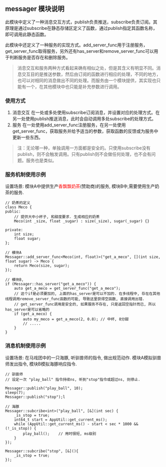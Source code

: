 ## messager 模块说明

此模块中定义了一种消息交互方式，publish负责推送，subscribe负责订阅。其原理是通过subscribe在静态存储区定义了函数，通过publish指定其函数名称，即可调用此静态函数。

此模块中还定义了一种服务的实现方式。add_server_func用于注册服务，get_server_func取得服务，另外还有has_server和remove_server_func可以用于判断服务是否存在和删除服务。

> 消息交互和服务两种方式看起来确有相似之处，但是其含义有明显不同。消息交互目的是推送参数，然后由订阅的函数进行相应的处理，不同的地方，也可以对相同的消息做出不同的处理。而服务由一个模块提供，其实现也只能有一个，在其他模块中也只能是补充参数进行调用。

### 使用方式

1. 消息交互
    在一处或多处使用subscribe订阅消息，并设置对应的处理方式。在另一处使用publish推送消息，此时会自动调用多处subscribe的处理方式。
2. 服务
    在一处使用add_server_func注册服务，在另一处使用get_server_func，获取服务并给予适当的参数，获取函数的反馈或为服务中更新一些东西。

> 注：无论哪一种，单独调用一方面都是安全的。只使用subscribe没有publish，则不会触发调用。只有publish则不会做任何处理，也不会有问题。服务也是类似。

### 服务机制使用示例

设置场景: 模块A中提供生产<font color=red>香飘飘奶茶</font>(赞助商)的服务, 模块B中,需要使用生产奶茶的服务.

```
// 奶茶的定义
class Meco {
public:
    // 提供大中小杯子, 和甜度要求. 生成相应的奶茶
    Meco(int _size, float _sugar) : size(_size), sugar(_sugar) {}

private: 
    int size;
    float sugar;
};
```

```
// 模块A
Messager::add_server_func<Meco(int, float)>("get_a_meco", [](int size, float sugar) -> Meco {
    return Meco(size, sugar);
});
```

```
// 模块B, 
if (Messager::has_server("get_a_meco")) {
    auto get_a_meco = get_server_func("get_a_meco");
    // 这个if是必须要加的, 上面的has_server是可以不加的. 在多线程中, 存在在其他线程调用remove_server_func函数的可能, 导致这里获得空函数, 直接调用出错.
    // get_server_func调用是安全的, 如果服务不存在, 只是返回空指针而已, 所以has_server是可以省略的
    if (get_a_meco) {   
        auto my_meco = get_a_meco(2, 0.8); // 中杯, 8分甜
        // .....
    }
}
```

### 消息机制使用示例

设置场景: 在马戏团中的一只海豚, 听驯兽师的指令, 做出规范动作. 模块A模拟驯兽师发出指令, 模块B模拟海豚响应指令.

```
// 驯兽师
// 设定一次 "play_ball" 指令持续ns, 听到"stop"指令或超过ns, 则停止.

Messager::publish("play_ball", 10);
sleep(7);
Messager::publish("stop");l

```

```
// 海豚
Messager::subcribe<int>("play_ball", [&](int sec) {
    _is_stop = true;
    int64_t start = AppUtil::get_current_ms();
    while (AppUtil::get_current_ms() - start < sec * 1000 && (!_is_stop)) {
        play_ball();    // 用时很短, ms级别
    }
});

Messager::subcribe("stop", [&](){
    _is_stop = true;
});
```